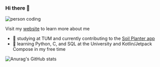### Hi there 👋

![person coding](https://img.devrant.com/devrant/rant/r_569198_W7mee.jpg)

Visit my [website](https://www.fangxingliu.com) to learn more about me

- 🔭 studying at TUM and currently contributing to the [Soil Planter app](https://github.com/SoilPlanter)
- 🌱 learning Python, C, and SQL at the University and Kotlin/Jetpack Compose in my free time
<!--
**Fangoling/Fangoling** is a ✨ _special_ ✨ repository because its `README.md` (this file) appears on your GitHub profile.

Here are some ideas to get you started:


- 🌱 I’m currently learning ...
- 👯 I’m looking to collaborate on ...
- 🤔 I’m looking for help with ...
- 💬 Ask me about ...
- 📫 How to reach me: ...
- 😄 Pronouns: ...
- ⚡ Fun fact: ...
-->

![Anurag's GitHub stats](https://github-readme-stats.vercel.app/api?username=Fangoling&show_icons=true&theme=dark)

